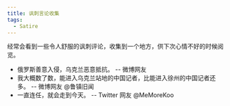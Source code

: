 ```yaml
---
title: 讽刺言论收集
tags:
  - Satire
---
```


经常会看到一些令人舒服的讽刺评论，收集到一个地方，供下次心情不好的时候阅览。

- 俄罗斯善意入侵，乌克兰恶意抵抗。 -- 微博网友
- 我大概数了数，能进入乌克兰站地的中国记者，比能进入徐州的中国记者还多。 -- 微博网友 @鲁镇旧闻
- 一直连任，就会走到今天。 -- Twitter 网友 @MeMoreKoo
